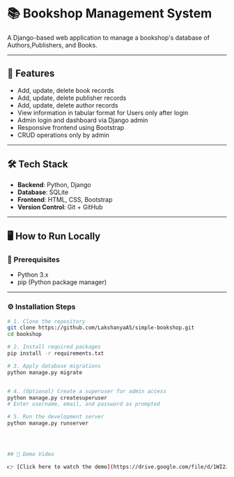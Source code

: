 # 📚 Bookshop Management System

A Django-based web application to manage a bookshop's database of Authors,Publishers, and Books.

---

## 🚀 Features

-  Add, update, delete book records
-  Add, update, delete publisher records
-  Add, update, delete author records
-  View information in tabular format for Users only after login
-  Admin login and dashboard via Django admin
-  Responsive frontend using Bootstrap
-  CRUD operations only by admin

---

## 🛠 Tech Stack

- **Backend**: Python, Django
- **Database**: SQLite
- **Frontend**: HTML, CSS, Bootstrap
- **Version Control**: Git + GitHub

---

## 🖥️ How to Run Locally

### 🔧 Prerequisites
- Python 3.x
- pip (Python package manager)

---

### ⚙️ Installation Steps

```bash
# 1. Clone the repository
git clone https://github.com/LakshanyaAS/simple-bookshop.git
cd bookshop

# 2. Install required packages
pip install -r requirements.txt

# 3. Apply database migrations
python manage.py migrate


# 4. (Optional) Create a superuser for admin access
python manage.py createsuperuser
# Enter username, email, and password as prompted

# 5. Run the development server
python manage.py runserver




## 🎥 Demo Video

👉 [Click here to watch the demo](https://drive.google.com/file/d/1WI2JVn9LnAHdahBOS3Kk2egx6KYoPQVe/view?usp=sharing)
